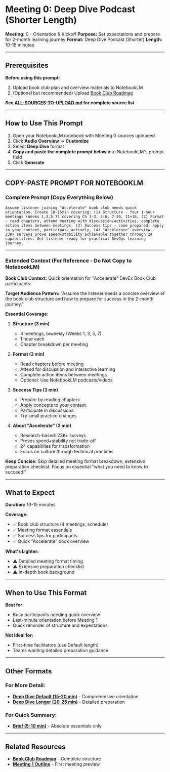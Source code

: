 # Meeting 0: Deep Dive Podcast (Shorter Length)

**Meeting:** 0 - Orientation & Kickoff
**Purpose:** Set expectations and prepare for 2-month learning journey
**Format:** Deep Dive Podcast (Shorter)
**Length:** 10-15 minutes

---

## Prerequisites

**Before using this prompt:**
1. Upload book club plan and overview materials to NotebookLM
2. (Optional but recommended) Upload [Book Club Roadmap](../../../book-club-roadmap.md)

**See [ALL-SOURCES-TO-UPLOAD.md](ALL-SOURCES-TO-UPLOAD.md) for complete source list**

---

## How to Use This Prompt

1. Open your NotebookLM notebook with Meeting 0 sources uploaded
2. Click **Audio Overview** → **Customize**
3. Select **Deep Dive** format
4. **Copy and paste the complete prompt below** into NotebookLM's prompt field
5. Click **Generate**

---

## COPY-PASTE PROMPT FOR NOTEBOOKLM

### Complete Prompt (Copy Everything Below)

```
Assume listener joining "Accelerate" book club needs quick orientation. Create 10-15min covering: (1) Structure - four 1-hour meetings (Weeks 1,3,5,7) covering Ch 1-3, 4-6, 7-10, 11+16, (2) Format - read chapters, attend meeting with discussion/activities, complete action items between meetings, (3) Success tips - come prepared, apply to your context, participate actively, (4) "Accelerate" overview - 23K+ surveys prove speed+stability achievable together through 24 capabilities. Get listener ready for practical DevOps learning journey.
```

---

### Extended Context (For Reference - Do Not Copy to NotebookLM)

**Book Club Context:**
Quick orientation for "Accelerate" DevEx Book Club participants

**Target Audience Pattern:**
"Assume the listener needs a concise overview of the book club structure and how to prepare for success in the 2-month journey."

**Essential Coverage:**

1. **Structure (3 min)**
   - 4 meetings, biweekly (Weeks 1, 3, 5, 7)
   - 1 hour each
   - Chapter breakdown per meeting

2. **Format (3 min)**
   - Read chapters before meeting
   - Attend for discussion and interactive learning
   - Complete action items between meetings
   - Optional: Use NotebookLM podcasts/videos

3. **Success Tips (3 min)**
   - Prepare by reading chapters
   - Apply concepts to your context
   - Participate in discussions
   - Try small practice changes

4. **About "Accelerate" (3 min)**
   - Research-based: 23K+ surveys
   - Proves speed+stability not trade-off
   - 24 capabilities for transformation
   - Focus on culture through technical practices

**Keep Concise:**
Skip detailed meeting format breakdown, extensive preparation checklist. Focus on essential "what you need to know to succeed."

---

## What to Expect

**Duration:** 10-15 minutes

**Coverage:**
- ✅ Book club structure (4 meetings, schedule)
- ✅ Meeting format essentials
- ✅ Success tips for participants
- ✅ Quick "Accelerate" book overview

**What's Lighter:**
- ⚠️ Detailed meeting format timing
- ⚠️ Extensive preparation checklist
- ⚠️ In-depth book background

---

## When to Use This Format

**Best for:**
- Busy participants needing quick overview
- Last-minute orientation before Meeting 1
- Quick reminder of structure and expectations

**Not ideal for:**
- First-time facilitators (use Default length)
- Teams wanting detailed preparation guidance

---

## Other Formats

### For More Detail:
- **[Deep Dive Default (15-20 min)](podcast-deep-dive-default.md)** - Comprehensive orientation
- **[Deep Dive Longer (20-25 min)](podcast-deep-dive-longer.md)** - Detailed preparation

### For Quick Summary:
- **[Brief (5-10 min)](podcast-brief.md)** - Absolute essentials only

---

## Related Resources

- **[Book Club Roadmap](../../../book-club-roadmap.md)** - Complete structure
- **[Meeting 1 Outline](../../meeting-1/outline.md)** - First meeting preview
